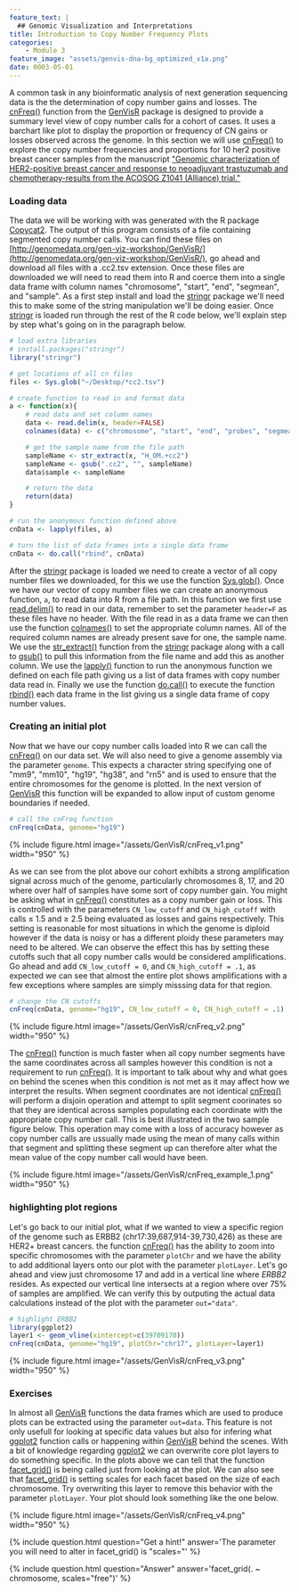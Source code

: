 ```yaml
---
feature_text: |
  ## Genomic Visualization and Interpretations
title: Introduction to Copy Number Frequency Plots
categories:
    - Module 3
feature_image: "assets/genvis-dna-bg_optimized_v1a.png"
date: 0003-05-01
---
```


A common task in any bioinformatic analysis of next generation sequencing data is the the determination of copy number gains and losses. The [cnFreq()](https://www.rdocumentation.org/packages/GenVisR/versions/1.0.4/topics/cnFreq) function from the [GenVisR](https://bioconductor.org/packages/release/bioc/html/GenVisR.html) package is designed to provide a summary level view of copy number calls for a cohort of cases. It uses a barchart like plot to display the proportion or frequency of CN gains or losses observed across the genome. In this section we will use [cnFreq()](https://www.rdocumentation.org/packages/GenVisR/versions/1.0.4/topics/cnFreq) to explore the copy number frequencies and proportions for 10 her2 positive breast cancer samples from the manuscript ["Genomic characterization of HER2-positive breast cancer and response to neoadjuvant trastuzumab and chemotherapy-results from the ACOSOG Z1041 (Alliance) trial."](https://www.ncbi.nlm.nih.gov/pubmed/28453704)

### Loading data
The data we will be working with was generated with the R package [Copycat2](https://github.com/abelhj/cc2). The output of this program consists of a file containing segmented copy number calls. You can find these files on [http://genomedata.org/gen-viz-workshop/GenVisR/](http://genomedata.org/gen-viz-workshop/GenVisR/), go ahead and download all files with a .cc2.tsv extension. Once these files are downloaded we will need to read them into R and coerce them into a single data frame with column names "chromosome", "start", "end", "segmean", and "sample". As a first step install and load the [stringr](https://cran.r-project.org/web/packages/stringr/index.html) package we'll need this to make some of the string manipulation we'll be doing easier. Once [stringr](https://cran.r-project.org/web/packages/stringr/index.html) is loaded run through the rest of the R code below, we'll explain step by step what's going on in the paragraph below.

```R
# load extra libraries
# install.packages("stringr")
library("stringr")

# get locations of all cn files
files <- Sys.glob("~/Desktop/*cc2.tsv")

# create function to read in and format data
a <- function(x){
    # read data and set column names
    data <- read.delim(x, header=FALSE)
    colnames(data) <- c("chromosome", "start", "end", "probes", "segmean")

    # get the sample name from the file path
    sampleName <- str_extract(x, "H_OM.+cc2")
    sampleName <- gsub(".cc2", "", sampleName)
    data$sample <- sampleName

    # return the data
    return(data)
}

# run the anonymous function defined above
cnData <- lapply(files, a)

# turn the list of data frames into a single data frame
cnData <- do.call("rbind", cnData)
```

After the [stringr](https://cran.r-project.org/web/packages/stringr/index.html) package is loaded we need to create a vector of all copy number files we downloaded, for this we use the function [Sys.glob()](https://www.rdocumentation.org/packages/base/versions/3.4.1/topics/Sys.glob). Once we have our vector of copy number files we can create an anonymous function, `a`, to read data into R from a file path. In this function we first use [read.delim()](https://www.rdocumentation.org/packages/utils/versions/3.4.1/topics/read.table) to read in our data, remember to set the parameter `header=F` as these files have no header. With the file read in as a data frame we can then use the function [colnames()](https://www.rdocumentation.org/packages/base/versions/3.4.1/topics/row%2Bcolnames) to set the appropriate column names. All of the required column names are already present save for one, the sample name. We use the [str_extract()](https://www.rdocumentation.org/packages/stringr/versions/1.1.0/topics/str_extract) function from the [stringr](https://cran.r-project.org/web/packages/stringr/index.html) package along with a call to [gsub()](https://www.rdocumentation.org/packages/base/versions/3.4.1/topics/grep) to pull this information from the file name and add this as another column. We use the [lapply()](https://www.rdocumentation.org/packages/base/versions/3.4.1/topics/lapply) function to run the anonymous function we defined on each file path giving us a list of data frames with copy number data read in. Finally we use the function [do.call()](https://www.rdocumentation.org/packages/base/versions/3.4.1/topics/do.call) to execute the function [rbind()](https://www.rdocumentation.org/packages/base/versions/3.4.1/topics/cbind) each data frame in the list giving us a single data frame of copy number values.

### Creating an initial plot
Now that we have our copy number calls loaded into R we can call the [cnFreq()](https://www.rdocumentation.org/packages/GenVisR/versions/1.0.4/topics/cnFreq) on our data set. We will also need to give a genome assembly via the parameter `genome`. This expects a character string specifying one of "mm9", "mm10", "hg19", "hg38", and "rn5" and is used to ensure that the entire chromosomes for the genome is plotted. In the next version of [GenVisR](https://bioconductor.org/packages/release/bioc/html/GenVisR.html) this function will be expanded to allow input of custom genome boundaries if needed.

```R
# call the cnFreq function
cnFreq(cnData, genome="hg19")
```

{% include figure.html image="/assets/GenVisR/cnFreq_v1.png" width="950" %}

As we can see from the plot above our cohort exhibits a strong amplification signal across much of the genome, particularly chromosomes 8, 17, and 20 where over half of samples have some sort of copy number gain. You might be asking what in [cnFreq()](https://www.rdocumentation.org/packages/GenVisR/versions/1.0.4/topics/cnFreq) constitutes as a copy number gain or loss. This is controlled with the parameters `CN_low_cutoff` and `CN_high_cutoff` with calls ≤ 1.5 and ≥ 2.5 being evaluated as losses and gains respectively. This setting is reasonable for most situations in which the genome is diploid however if the data is noisy or has a different ploidy these parameters may need to be altered. We can observe the effect this has by setting these cutoffs such that all copy number calls would be considered amplifications. Go ahead and add `CN_low_cutoff = 0`, and `CN_high_cutoff = .1`, as expected we can see that almost the entire plot shows amplifications with a few exceptions where samples are simply misssing data for that region.

```R
# change the CN cutoffs
cnFreq(cnData, genome="hg19", CN_low_cutoff = 0, CN_high_cutoff = .1)
```

{% include figure.html image="/assets/GenVisR/cnFreq_v2.png" width="950" %}

The [cnFreq()](https://www.rdocumentation.org/packages/GenVisR/versions/1.0.4/topics/cnFreq) function is much faster when all copy number segments have the same coordinates across all samples however this condition is not a requirement to run [cnFreq()](https://www.rdocumentation.org/packages/GenVisR/versions/1.0.4/topics/cnFreq). It is important to talk about why and what goes on behind the scenes when this condition is not met as it may affect how we interpret the results. When segment coordinates are not identical [cnFreq()](https://www.rdocumentation.org/packages/GenVisR/versions/1.0.4/topics/cnFreq) will perform a disjoin operation and attempt to split segment coorinates so that they are identical across samples populating each coordinate with the appropriate copy number call. This is best illustrated in the two sample figure below. This operation may come with a loss of accuracy however as copy number calls are ussually made using the mean of many calls within that segment and splitting these segment up can therefore alter what the mean value of the copy number call would have been.

{% include figure.html image="/assets/GenVisR/cnFreq_example_1.png" width="950" %}

### highlighting plot regions
Let's go back to our initial plot, what if we wanted to view a specific region of the genome such as ERBB2 (chr17:39,687,914-39,730,426) as these are HER2+ breast cancers. the function [cnFreq()](https://www.rdocumentation.org/packages/GenVisR/versions/1.0.4/topics/cnFreq) has the ability to zoom into specific chromosomes with the parameter `plotChr` and we have the ability to add additional layers onto our plot with the parameter `plotLayer`. Let's go ahead and view just chromosome 17 and add in a vertical line where *ERBB2* resides. As expected our vertical line intersects at a region where over 75% of samples are amplified. We can verify this by outputing the actual data calculations instead of the plot with the parameter `out="data"`.

```R
# highlight ERBB2
library(ggplot2)
layer1 <- geom_vline(xintercept=c(39709170))
cnFreq(cnData, genome="hg19", plotChr="chr17", plotLayer=layer1)
```

{% include figure.html image="/assets/GenVisR/cnFreq_v3.png" width="950" %}

### Exercises
In almost all [GenVisR](https://bioconductor.org/packages/release/bioc/html/GenVisR.html) functions the data frames which are used to produce plots can be extracted using the parameter `out=data`. This feature is not only usefull for looking at specific data values but also for infering what [ggplot2]() function calls or happening within [GenVisR](https://bioconductor.org/packages/release/bioc/html/GenVisR.html) behind the scenes. With a bit of knowledge regarding [ggplot2](http://ggplot2.tidyverse.org/index.html) we can overwrite core plot layers to do something specific. In the plots above we can tell that the function [facet_grid()](http://ggplot2.tidyverse.org/reference/facet_grid.html) is being called just from looking at the plot. We can also see that [facet_grid()](http://ggplot2.tidyverse.org/reference/facet_grid.html) is setting scales for each facet based on the size of each chromosome. Try overwriting this layer to remove this behavior with the parameter `plotLayer`. Your plot should look something like the one below.

{% include figure.html image="/assets/GenVisR/cnFreq_v4.png" width="950" %}

{% include question.html question="Get a hint!" answer='The parameter you will need to alter in facet_grid() is "scales="' %}

{% include question.html question="Answer" answer='facet_grid(. ~ chromosome, scales="free")' %}
